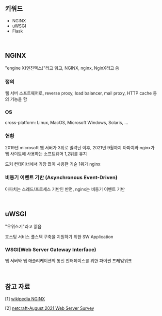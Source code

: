 ## 키워드

- NGINX
- uWSGI
- Flask

<br>

## NGINX

"engine X(엔진엑스)"라고 읽고, NGINX, nginx, NginX라고 씀

### 정의

웹 서버 소프트웨어로, reverse proxy, load balancer, mail proxy, HTTP cache 등의 기능을 함

### OS

cross-platform: Linux, MacOS, Microsoft Windows, Solaris, ...

### 현황

2019년 microsoft 웹 서버가 3위로 밀려난 이후, 2021년 9월까지 아파치와 nginx가 웹 사이트에 사용하는 소프트웨어 1,2위를 유지

도커 컨테이너에서 가장 많이 사용한 기술 1위가 nginx

### 비동기 이벤트 기반 (Asynchronous Event-Driven)

아파치는 스레드/프로세스 기반인 반면, nginx는 비동기 이벤트 기반

<br>

## uWSGI

"우위스기"라고 읽음

호스팅 서비스 풀스택 구축을 지원하기 위한 SW Application

### WSGI(Web Server Gateway Interface)

웹 서버와 웹 애플리케이션의 통신 인터페이스를 위한 파이썬 프레임워크

<br>

## 참고 자료

[1] [wikipedia NGINX](https://en.wikipedia.org/wiki/Nginx)

[2] [netcraft-August 2021 Web Server Survey](https://news.netcraft.com/archives/2021/08/25/august-2021-web-server-survey.html)
